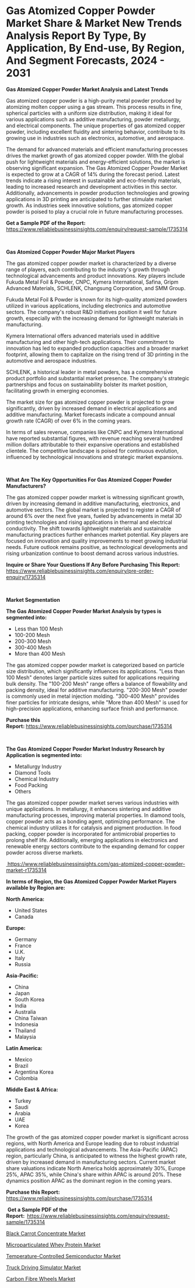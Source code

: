 <p><h1>Gas Atomized Copper Powder Market Share & Market New Trends Analysis Report By Type, By Application, By End-use, By Region, And Segment Forecasts, 2024 - 2031</h1></p><p><strong>Gas Atomized Copper Powder Market Analysis and Latest Trends</strong></p>
<p><p>Gas atomized copper powder is a high-purity metal powder produced by atomizing molten copper using a gas stream. This process results in fine, spherical particles with a uniform size distribution, making it ideal for various applications such as additive manufacturing, powder metallurgy, and electrical components. The unique properties of gas atomized copper powder, including excellent fluidity and sintering behavior, contribute to its growing use in industries such as electronics, automotive, and aerospace.</p><p>The demand for advanced materials and efficient manufacturing processes drives the market growth of gas atomized copper powder. With the global push for lightweight materials and energy-efficient solutions, the market is observing significant expansion. The Gas Atomized Copper Powder Market is expected to grow at a CAGR of 14% during the forecast period. Latest trends indicate a rising interest in sustainable and eco-friendly materials, leading to increased research and development activities in this sector. Additionally, advancements in powder production technologies and growing applications in 3D printing are anticipated to further stimulate market growth. As industries seek innovative solutions, gas atomized copper powder is poised to play a crucial role in future manufacturing processes.</p></p>
<p><strong>Get a Sample PDF of the Report:&nbsp;</strong> <a href="https://www.reliablebusinessinsights.com/enquiry/request-sample/1735314?utm_campaign=1094&utm_medium=2&utm_source=Github&utm_content=ia&utm_term=08102024&utm_id=gas-atomized-copper-powder">https://www.reliablebusinessinsights.com/enquiry/request-sample/1735314</a></p>
<p>&nbsp;</p>
<p><strong>Gas Atomized Copper Powder Major Market Players</strong></p>
<p><p>The gas atomized copper powder market is characterized by a diverse range of players, each contributing to the industry's growth through technological advancements and product innovations. Key players include Fukuda Metal Foil & Powder, CNPC, Kymera International, Safina, Gripm Advanced Materials, SCHLENK, Changsung Corporation, and SMM Group. </p><p>Fukuda Metal Foil & Powder is known for its high-quality atomized powders utilized in various applications, including electronics and automotive sectors. The company's robust R&D initiatives position it well for future growth, especially with the increasing demand for lightweight materials in manufacturing.</p><p>Kymera International offers advanced materials used in additive manufacturing and other high-tech applications. Their commitment to innovation has led to expanded production capacities and a broader market footprint, allowing them to capitalize on the rising trend of 3D printing in the automotive and aerospace industries.</p><p>SCHLENK, a historical leader in metal powders, has a comprehensive product portfolio and substantial market presence. The company's strategic partnerships and focus on sustainability bolster its market position, facilitating growth in emerging economies.</p><p>The market size for gas atomized copper powder is projected to grow significantly, driven by increased demand in electrical applications and additive manufacturing. Market forecasts indicate a compound annual growth rate (CAGR) of over 6% in the coming years.</p><p>In terms of sales revenue, companies like CNPC and Kymera International have reported substantial figures, with revenue reaching several hundred million dollars attributable to their expansive operations and established clientele. The competitive landscape is poised for continuous evolution, influenced by technological innovations and strategic market expansions.</p></p>
<p>&nbsp;</p>
<p><strong>What Are The Key Opportunities For Gas Atomized Copper Powder Manufacturers?</strong></p>
<p><p>The gas atomized copper powder market is witnessing significant growth, driven by increasing demand in additive manufacturing, electronics, and automotive sectors. The global market is projected to register a CAGR of around 6% over the next five years, fueled by advancements in metal 3D printing technologies and rising applications in thermal and electrical conductivity. The shift towards lightweight materials and sustainable manufacturing practices further enhances market potential. Key players are focused on innovation and quality improvements to meet growing industrial needs. Future outlook remains positive, as technological developments and rising urbanization continue to boost demand across various industries.</p></p>
<p><strong>Inquire or Share Your Questions If Any Before Purchasing This Report:</strong> <a href="https://www.reliablebusinessinsights.com/enquiry/pre-order-enquiry/1735314?utm_campaign=1094&utm_medium=2&utm_source=Github&utm_content=ia&utm_term=08102024&utm_id=gas-atomized-copper-powder">https://www.reliablebusinessinsights.com/enquiry/pre-order-enquiry/1735314</a></p>
<p>&nbsp;</p>
<p><strong>Market Segmentation</strong></p>
<p><strong>The Gas Atomized Copper Powder Market Analysis by types is segmented into:</strong></p>
<p><ul><li>Less than 100 Mesh</li><li>100-200 Mesh</li><li>200-300 Mesh</li><li>300-400 Mesh</li><li>More than 400 Mesh</li></ul></p>
<p><p>The gas atomized copper powder market is categorized based on particle size distribution, which significantly influences its applications. "Less than 100 Mesh" denotes larger particle sizes suited for applications requiring bulk density. The "100-200 Mesh" range offers a balance of flowability and packing density, ideal for additive manufacturing. "200-300 Mesh" powder is commonly used in metal injection molding. "300-400 Mesh" provides finer particles for intricate designs, while "More than 400 Mesh" is used for high-precision applications, enhancing surface finish and performance.</p></p>
<p><strong>Purchase this Report:&nbsp;</strong><a href="https://www.reliablebusinessinsights.com/purchase/1735314?utm_campaign=1094&utm_medium=2&utm_source=Github&utm_content=ia&utm_term=08102024&utm_id=gas-atomized-copper-powder">https://www.reliablebusinessinsights.com/purchase/1735314</a></p>
<p>&nbsp;</p>
<p><strong>The Gas Atomized Copper Powder Market Industry Research by Application is segmented into:</strong></p>
<p><ul><li>Metallurgy Industry</li><li>Diamond Tools</li><li>Chemical Industry</li><li>Food Packing</li><li>Others</li></ul></p>
<p><p>The gas atomized copper powder market serves various industries with unique applications. In metallurgy, it enhances sintering and additive manufacturing processes, improving material properties. In diamond tools, copper powder acts as a bonding agent, optimizing performance. The chemical industry utilizes it for catalysis and pigment production. In food packing, copper powder is incorporated for antimicrobial properties to prolong shelf life. Additionally, emerging applications in electronics and renewable energy sectors contribute to the expanding demand for copper powder across diverse markets.</p></p>
<p><a href="https://www.reliablebusinessinsights.com/gas-atomized-copper-powder-market-r1735314?utm_campaign=1094&utm_medium=2&utm_source=Github&utm_content=ia&utm_term=08102024&utm_id=gas-atomized-copper-powder">&nbsp;https://www.reliablebusinessinsights.com/gas-atomized-copper-powder-market-r1735314</a></p>
<p><strong>In terms of Region, the Gas Atomized Copper Powder Market Players available by Region are:</strong></p>
<p>
    <p> <strong> North America: </strong>
        <ul>
            <li>United States</li>
            <li>Canada</li>
        </ul>
        </p> 
    <p> <strong> Europe: </strong>
        <ul>
            <li>Germany</li>
            <li>France</li>
            <li>U.K.</li>
            <li>Italy</li>
            <li>Russia</li>
        </ul>
        </p> 
    <p> <strong> Asia-Pacific: </strong>
        <ul>
            <li>China</li>
            <li>Japan</li>
            <li>South Korea</li>
            <li>India</li>
            <li>Australia</li>
            <li>China Taiwan</li>
            <li>Indonesia</li>
            <li>Thailand</li>
            <li>Malaysia</li>
        </ul>
        </p> 
    <p> <strong> Latin America: </strong>
        <ul>
            <li>Mexico</li>
            <li>Brazil</li>
            <li>Argentina Korea</li>
            <li>Colombia</li>
        </ul>
        </p> 
    <p> <strong> Middle East & Africa: </strong>
        <ul>
            <li>Turkey</li>
            <li>Saudi</li>
            <li>Arabia</li>
            <li>UAE</li>
            <li>Korea</li>
        </ul>
    </p>
    </p>
<p><p>The growth of the gas atomized copper powder market is significant across regions, with North America and Europe leading due to robust industrial applications and technological advancements. The Asia-Pacific (APAC) region, particularly China, is anticipated to witness the highest growth rate, driven by increased demand in manufacturing sectors. Current market share valuations indicate North America holds approximately 30%, Europe 25%, APAC 35%, while China's share within APAC is around 20%. These dynamics position APAC as the dominant region in the coming years.</p></p>
<p><strong>Purchase this Report: </strong><a href="https://www.reliablebusinessinsights.com/purchase/1735314?utm_campaign=1094&utm_medium=2&utm_source=Github&utm_content=ia&utm_term=08102024&utm_id=gas-atomized-copper-powder">https://www.reliablebusinessinsights.com/purchase/1735314</a></p>
<p>&nbsp;<strong>Get a Sample PDF of the Report:&nbsp;&nbsp;</strong><a href="https://www.reliablebusinessinsights.com/enquiry/request-sample/1735314?utm_campaign=1094&utm_medium=2&utm_source=Github&utm_content=ia&utm_term=08102024&utm_id=gas-atomized-copper-powder">https://www.reliablebusinessinsights.com/enquiry/request-sample/1735314</a></p>
<p><strong></strong></p>
<p><p><a href="https://issuu.com/reportprime-2/docs/black-carrot-concentrate-market-siz_2f2eeedf786ff2?utm_campaign=1094&utm_medium=2&utm_source=Github&utm_content=ia&utm_term=08102024&utm_id=gas-atomized-copper-powder">Black Carrot Concentrate Market</a></p><p><a href="https://issuu.com/reportprime-2/docs/microparticulated-whey-protein-mark_c9fbe12813cf61?utm_campaign=1094&utm_medium=2&utm_source=Github&utm_content=ia&utm_term=08102024&utm_id=gas-atomized-copper-powder">Microparticulated Whey Protein Market</a></p><p><a href="https://github.com/SotoRodolfo12/Market-Research-Report-List-1/blob/main/temperature-controlled-semiconductor-market.md?utm_campaign=1094&utm_medium=2&utm_source=Github&utm_content=ia&utm_term=08102024&utm_id=gas-atomized-copper-powder">Temperature-Controlled Semiconductor Market</a></p><p><a href="https://www.linkedin.com/pulse/truck-driving-simulator-market-global-trends-forecast-2024-aeihc?utm_campaign=1094&utm_medium=2&utm_source=Github&utm_content=ia&utm_term=08102024&utm_id=gas-atomized-copper-powder">Truck Driving Simulator Market</a></p><p><a href="https://www.linkedin.com/pulse/carbon-fibre-wheels-market-size-segmentation-trends-growth-u4kuc?utm_campaign=1094&utm_medium=2&utm_source=Github&utm_content=ia&utm_term=08102024&utm_id=gas-atomized-copper-powder">Carbon Fibre Wheels Market</a></p></p>